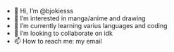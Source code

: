 - 👋 Hi, I’m @bjokiesss
- 👀 I’m interested in manga/anime and drawing
- 🌱 I’m currently learning varius languages and coding
- 💞️ I’m looking to collaborate on idk
- 📫 How to reach me: my email

<!---
bjokiesss/bjokiessss
--->
